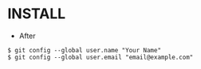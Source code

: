# INSTALL

- After 
```
$ git config --global user.name "Your Name"
$ git config --global user.email "email@example.com"
```


